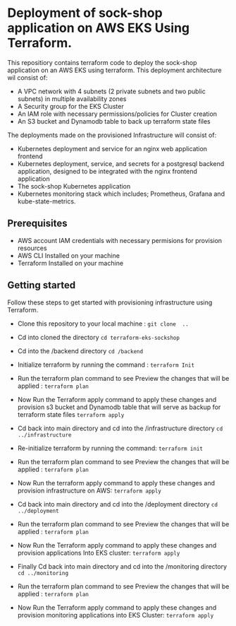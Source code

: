 # Deployment of sock-shop application on AWS EKS  Using Terraform. 

This repositiory contains terraform code to deploy the sock-shop application on an AWS EKS using terraform. This deployment architecture  wil consist of: 
* A VPC network with 4 subnets (2 private subnets and two public subnets)  in multiple availability zones 
* A Security group for the EKS Cluster 
* An IAM role with necessary permissions/policies for Cluster creation 
* An S3 bucket and Dynamodb table to back up terraform state files 

The deployments made on the provisioned Infrastructure will consist of: 
* Kubernetes deployment and service for an nginx web application frontend 
* Kubernetes deployment, service, and secrets for a postgresql backend application, designed to be integrated with the nginx frontend application 
* The sock-shop Kubernetes application 
* Kubernetes monitoring stack which includes; Prometheus, Grafana and kube-state-metrics.
   
## Prerequisites 
* AWS account IAM credentials with necessary permisions for provision resources
* AWS CLI Installed on your machine 
* Terraform Installed on your machine 

## Getting started 

Follow these steps to get started with provisioning infrastructure using Terraform. 

* Clone this repository to your local machine : 
``
git clone  ..
 ``

* Cd into cloned the directory 
`cd terraform-eks-sockshop`

* Cd into the /backend directory 
`cd /backend`

* Initialize terraform by running the  command : 
`terraform Init `
* Run the terraform plan command to see Preview the changes that will be applied : 
`terraform plan`
* Now Run the Terraform apply command to apply these changes and provision s3 bucket and Dynamodb table that will serve as backup for terraform state files
`terraform apply` 
* Cd back into main directory and cd into the  /infrastructure directory
`cd ../infrastructure `
* Re-initialize terraform by running the command: 
`terraform init`
* Run the terraform plan command to see Preview the changes that will be applied : 
`terraform plan`
* Now Run the terraform apply command to apply these changes and provision infrastructure on AWS: 
`terraform apply`
* Cd back into main directory and cd into the  /deployment  directory 
`cd ../deployment`
* Run the terraform plan command to see Preview the changes that will be applied : 
`terraform plan`
* Now Run the Terraform apply command to apply these changes and provision applications Into EKS cluster: 
`terraform apply`
* Finally Cd back into main directory and cd into the  /monitoring directory 
`cd ../monitoring`
* Run the terraform plan command to see Preview the changes that will be applied : 
`terraform plan`
* Now Run the Terraform apply command to apply these changes and provision monitoring applications into EKS Cluster: 
`terraform apply`
